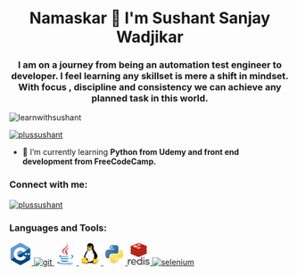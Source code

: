 <h1 align="center">Namaskar &#128591; I'm Sushant Sanjay Wadjikar</h1>
<h3 align="center">I am on a journey from being an automation test engineer to developer. I feel learning any skillset is mere a shift in mindset. With focus , discipline and consistency we can achieve any planned task in this world.</h3>

<p align="left"> <img src="https://komarev.com/ghpvc/?username=learnwithsushant&label=Profile%20views&color=0e75b6&style=flat" alt="learnwithsushant" /> </p>

<p align="left"> <a href="https://twitter.com/plussushant" target="blank"><img src="https://img.shields.io/twitter/follow/plussushant?logo=twitter&style=for-the-badge" alt="plussushant" /></a> </p>

- 🌱 I’m currently learning **Python from Udemy and front end development from FreeCodeCamp.**

<h3 align="left">Connect with me:</h3>
<p align="left">
<a href="https://twitter.com/plussushant" target="blank"><img align="center" src="https://raw.githubusercontent.com/rahuldkjain/github-profile-readme-generator/master/src/images/icons/Social/twitter.svg" alt="plussushant" height="30" width="40" /></a>
</p>

<h3 align="left">Languages and Tools:</h3>
<p align="left"> <a href="https://www.w3schools.com/cpp/" target="_blank" rel="noreferrer"> <img src="https://raw.githubusercontent.com/devicons/devicon/master/icons/cplusplus/cplusplus-original.svg" alt="cplusplus" width="40" height="40"/> </a> <a href="https://git-scm.com/" target="_blank" rel="noreferrer"> <img src="https://www.vectorlogo.zone/logos/git-scm/git-scm-icon.svg" alt="git" width="40" height="40"/> </a> <a href="https://www.java.com" target="_blank" rel="noreferrer"> <img src="https://raw.githubusercontent.com/devicons/devicon/master/icons/java/java-original.svg" alt="java" width="40" height="40"/> </a> <a href="https://www.linux.org/" target="_blank" rel="noreferrer"> <img src="https://raw.githubusercontent.com/devicons/devicon/master/icons/linux/linux-original.svg" alt="linux" width="40" height="40"/> </a> <a href="https://www.python.org" target="_blank" rel="noreferrer"> <img src="https://raw.githubusercontent.com/devicons/devicon/master/icons/python/python-original.svg" alt="python" width="40" height="40"/> </a> <a href="https://redis.io" target="_blank" rel="noreferrer"> <img src="https://raw.githubusercontent.com/devicons/devicon/master/icons/redis/redis-original-wordmark.svg" alt="redis" width="40" height="40"/> </a> <a href="https://www.selenium.dev" target="_blank" rel="noreferrer"> <img src="https://raw.githubusercontent.com/detain/svg-logos/780f25886640cef088af994181646db2f6b1a3f8/svg/selenium-logo.svg" alt="selenium" width="40" height="40"/> </a> </p>

